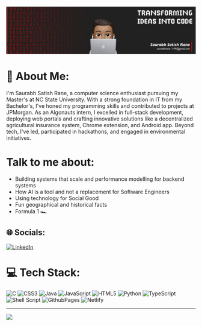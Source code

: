 ![image info](./linekedin.jpg)


# 💫 About Me:
I'm Saurabh Satish Rane, a computer science enthusiast pursuing my Master's at NC State University. With a strong foundation in IT from my Bachelor's, I've honed my programming skills and contributed to projects at JPMorgan. As an Algonauts intern, I excelled in full-stack development, deploying web portals and crafting innovative solutions like a decentralized agricultural insurance system, Chrome extension, and Android app. Beyond tech, I've led, participated in hackathons, and engaged in environmental initiatives. 

# Talk to me about:
- Building systems that scale and performance modelling for backend systems
- How AI is a tool and not a replacement for Software Engineers
- Using technology for Social Good
- Fun geographical and historical facts
- Formula 1 🏎️


## 🌐 Socials:
[![LinkedIn](https://img.shields.io/badge/LinkedIn-%230077B5.svg?logo=linkedin&logoColor=white)](https://linkedin.com/in/saurabhrane1199) 

# 💻 Tech Stack:
![C](https://img.shields.io/badge/c-%2300599C.svg?style=for-the-badge&logo=c&logoColor=white) ![CSS3](https://img.shields.io/badge/css3-%231572B6.svg?style=for-the-badge&logo=css3&logoColor=white) ![Java](https://img.shields.io/badge/java-%23ED8B00.svg?style=for-the-badge&logo=openjdk&logoColor=white) ![JavaScript](https://img.shields.io/badge/javascript-%23323330.svg?style=for-the-badge&logo=javascript&logoColor=%23F7DF1E) ![HTML5](https://img.shields.io/badge/html5-%23E34F26.svg?style=for-the-badge&logo=html5&logoColor=white) ![Python](https://img.shields.io/badge/python-3670A0?style=for-the-badge&logo=python&logoColor=ffdd54) ![TypeScript](https://img.shields.io/badge/typescript-%23007ACC.svg?style=for-the-badge&logo=typescript&logoColor=white) ![Shell Script](https://img.shields.io/badge/shell_script-%23121011.svg?style=for-the-badge&logo=gnu-bash&logoColor=white) ![GithubPages](https://img.shields.io/badge/github%20pages-121013?style=for-the-badge&logo=github&logoColor=white) ![Netlify](https://img.shields.io/badge/netlify-%23000000.svg?style=for-the-badge&logo=netlify&logoColor=#00C7B7)

---
[![](https://visitcount.itsvg.in/api?id=saurabhrane1199&icon=0&color=0)](https://visitcount.itsvg.in)

<!-- Proudly created with GPRM ( https://gprm.itsvg.in ) -->
